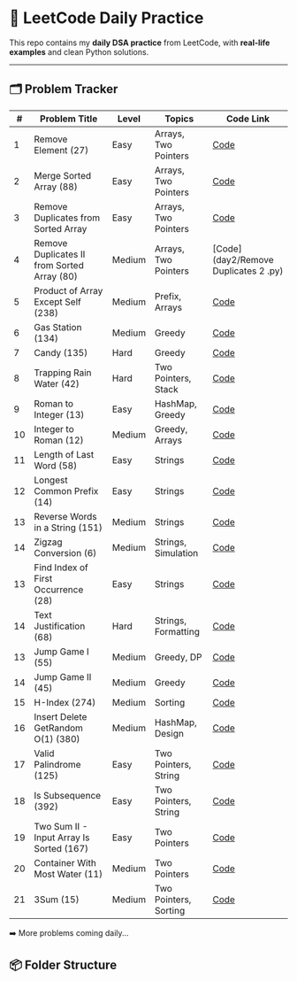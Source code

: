 # 📘 LeetCode Daily Practice

This repo contains my **daily DSA practice** from LeetCode, with **real-life examples** and clean Python solutions.

---

## 🗂️ Problem Tracker

| # | Problem Title                                 | Level  | Topics               | Code Link                                            |
|---|-----------------------------------------------|--------|----------------------|------------------------------------------------------|
| 1  | Remove Element (27)                           | Easy   | Arrays, Two Pointers | [Code](day1/remove_element.py)                       |
| 2  | Merge Sorted Array (88)                       | Easy   | Arrays, Two Pointers | [Code](day1/merge_sorted_array.py)                   |
| 3  | Remove Duplicates from Sorted Array           | Easy   | Arrays, Two Pointers | [Code](day2/remove_duplicates_sorted_array.py)       |
| 4  | Remove Duplicates II from Sorted Array (80)   | Medium | Arrays, Two Pointers | [Code](day2/Remove Duplicates 2 .py)                 |
| 5  | Product of Array Except Self (238)            | Medium | Prefix, Arrays       | [Code](day3/product_except_self.py)                  |
| 6  | Gas Station (134)                             | Medium | Greedy               | [Code](day3/gas_station.py)                          |
| 7  | Candy (135)                                   | Hard   | Greedy               | [Code](day4/candy.py)                                |
| 8  | Trapping Rain Water (42)                      | Hard   | Two Pointers, Stack  | [Code](day4/trapping_rain_water.py)                  |
| 9  | Roman to Integer (13)                         | Easy   | HashMap, Greedy      | [Code](day5/roman_to_integer.py)                     |
| 10 | Integer to Roman (12)                         | Medium | Greedy, Arrays       | [Code](day5/integer_to_roman.py)                     |
| 11  | Length of Last Word (58)                      | Easy   | Strings              | [Code](day5/length_of_last_word.py)                  |
| 12 | Longest Common Prefix (14)                    | Easy   | Strings              | [Code](day5/longest_common_prefix.py)                |
| 13 | Reverse Words in a String (151)              | Medium | Strings              | [Code](day6/reverse_words.py)                        |
| 14 | Zigzag Conversion (6)                         | Medium | Strings, Simulation  | [Code](day6/zigzag_conversion.py)                    |
| 13 | Find Index of First Occurrence (28)          | Easy   | Strings              | [Code](day8/find_index_first_occurrence.py)         |
| 14 | Text Justification (68)                      | Hard   | Strings, Formatting  | [Code](day8/text_justification.py)                   |
| 13 | Jump Game I (55)                              | Medium | Greedy, DP           | [Code](day9/jump_game_1.py)                          |
| 14 | Jump Game II (45)                             | Medium | Greedy               | [Code](day9/jump_game_2.py)                          |
| 15 | H-Index (274)                                | Medium | Sorting              | [Code](day10/H_index.py)                             |
| 16 | Insert Delete GetRandom O(1) (380)           | Medium | HashMap, Design      | [Code](day10/Insert_Delete_GetRandom_O1.py)          |
| 17 | Valid Palindrome (125)                       | Easy   | Two Pointers, String | [Code](day11/valid_palindrome.py)                    |
| 18 | Is Subsequence (392)                         | Easy   | Two Pointers, String | [Code](day11/is_subsequence.py)                      |
| 19 | Two Sum II - Input Array Is Sorted (167)      | Easy   | Two Pointers         | [Code](day12/two_sum_ii_sorted.py)                 |
| 20 | Container With Most Water (11)                | Medium | Two Pointers         | [Code](day12/container_with_most_water.py)         |
| 21 | 3Sum (15)                                     | Medium | Two Pointers, Sorting| [Code](day13/three_sum.py)                          |



➡️ More problems coming daily...



## 📦 Folder Structure

